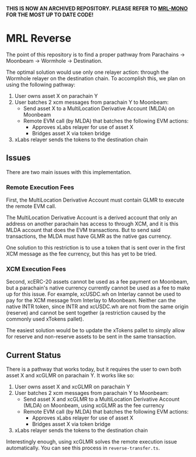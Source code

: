 **THIS IS NOW AN ARCHIVED REPOSITORY. PLEASE REFER TO [MRL-MONO](https://github.com/jboetticher/mrl-mono) FOR THE MOST UP TO DATE CODE!**

# MRL Reverse

The point of this repository is to find a proper pathway from Parachains -> Moonbeam -> Wormhole -> Destination. 

The optimal solution would use only one relayer action: through the Wormhole relayer on the destination chain. To accomplish this, we plan on using the following pathway:  

1. User owns asset X on parachain Y
2. User batches 2 xcm messages from parachain Y to Moonbeam: 
    - Send asset X to a MultiLocation Derivative Account (MLDA) on Moonbeam
    - Remote EVM call (by MLDA) that batches the following EVM actions:
        - Approves xLabs relayer for use of asset X
        - Bridges asset X via token bridge
3. xLabs relayer sends the tokens to the destination chain  

## Issues

There are two main issues with this implementation.  

### Remote Execution Fees

First, the MultiLocation Derivative Account must contain GLMR to execute the remote EVM call.  

The MultiLocation Derivative Account is a derived account that only an address on another parachain has access to through XCM, and it is this MLDA account that does the EVM transactions. But to send said transactions, the MLDA must have GLMR as the native gas currency.  

One solution to this restriction is to use a token that is sent over in the first XCM message as the fee currency, but this has yet to be tried.  

### XCM Execution Fees

Second, xcERC-20 assets cannot be used as a fee payment on Moonbeam, but a parachain's native currency currently cannot be used as a fee to make up for this issue. For example, xcUSDC.wh on Interlay cannot be used to pay for the XCM message from Interlay to Moonbeam. Neither can the native INTR token, since INTR and xcUSDC.wh are not from the same origin (reserve) and cannot be sent together (a restriction caused by the commonly used xTokens pallet).  

The easiest solution would be to update the xTokens pallet to simply allow for reserve and non-reserve assets to be sent in the same transaction.  

## Current Status

There is a pathway that works today, but it requires the user to own both asset X and xcGLMR on parachain Y. It works like so:  

1. User owns asset X and xcGLMR on parachain Y
2. User batches 2 xcm messages from parachain Y to Moonbeam: 
    - Send asset X and xcGLMR to a MultiLocation Derivative Account (MLDA) on Moonbeam, using xcGLMR as the fee currency
    - Remote EVM call (by MLDA) that batches the following EVM actions:
        - Approves xLabs relayer for use of asset X
        - Bridges asset X via token bridge
3. xLabs relayer sends the tokens to the destination chain  

Interestingly enough, using xcGLMR solves the remote execution issue automatically. You can see this process in `reverse-transfer.ts`.
